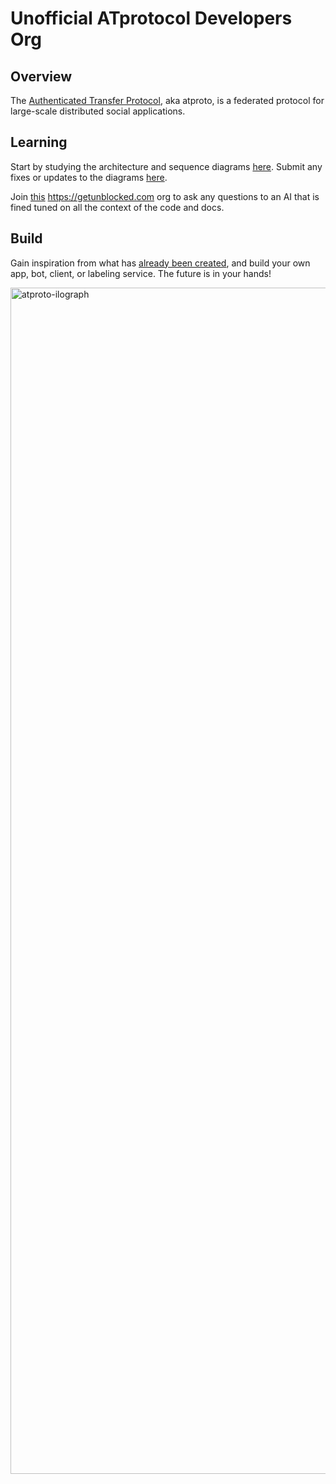 # Unofficial ATprotocol Developers Org

## Overview

The [Authenticated Transfer Protocol](https://atproto.com), aka atproto, is a federated protocol for large-scale distributed social applications.

## Learning

Start by studying the architecture and sequence diagrams [here](https://app.ilograph.com/@mikestaub/atprotocol%2520overview/Protocol%2520Overview). Submit any fixes or updates to the diagrams [here](https://gist.github.com/mikestaub/376df1f574abab64bf4a0778d3a75b31).


Join [this](https://getunblocked.com/team/c63445dc-8a2b-4812-b3e3-ccdb7550b46e/invite/764b7af8-c7ef-4219-80a7-97129de8faba) https://getunblocked.com org to ask any questions to an AI that is fined tuned on all the context of the code and docs.

## Build

Gain inspiration from what has [already been created](https://github.com/atproto-developers/awesome-bluesky), and build your own app, bot, client, or labeling service. The future is in your hands!

[<img width="1898" alt="atproto-ilograph" src="https://github.com/user-attachments/assets/9211dfd4-2ea1-4458-aa27-e10560b19754">](https://app.ilograph.com/@mikestaub/atprotocol%2520overview/Protocol%2520Overview)

